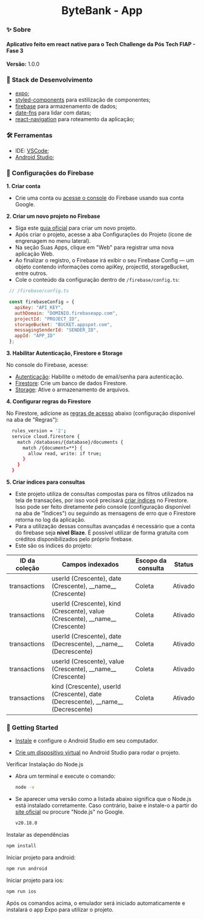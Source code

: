 <h1 align="center">ByteBank - App</h1>

### ✨ Sobre

<h4>Aplicativo feito em react native para o Tech Challenge da Pós Tech FIAP - Fase 3</h4>

<b>Versão:</b> 1.0.0

### 📌 Stack de Desenvolvimento

- [expo](https://expo.dev/);
- [styled-components](https://styled-components.com/) para estilização de componentes;
- [firebase](https://firebase.google.com) para armazenamento de dados;
- [date-fns](https://date-fns.org/) para lidar com datas;
- [react-navigation](https://reactnavigation.org/) para roteamento da aplicação;

### 🛠 Ferramentas
- IDE: [VSCode](https://code.visualstudio.com/);
- [Android Studio](https://developer.android.com/studio);

### 🔧 Configurações do Firebase

<b>1. Criar conta</b>

  - Crie uma conta ou [acesse o console](https://console.firebase.google.com/) do Firebase usando sua conta Google.

<b>2. Criar um novo projeto no Firebase</b>

  - Siga este [guia oficial](https://firebase.google.com/docs/web/setup) para criar um novo projeto.
  - Após criar o projeto, acesse a aba Configurações do Projeto (ícone de engrenagem no menu lateral).
  - Na seção Suas Apps, clique em "Web" para registrar uma nova aplicação Web.
  - Ao finalizar o registro, o Firebase irá exibir o seu Firebase Config — um objeto contendo informações como apiKey, projectId, storageBucket, entre outros.
  - Cole o conteúdo da configuração dentro de ```/firebase/config.ts```:
   ```js
    // /firebase/config.ts

    const firebaseConfig = {
      apiKey: "API_KEY",
      authDomain: "DOMINIO.firebaseapp.com",
      projectId: "PROJECT_ID",
      storageBucket: "BUCKET.appspot.com",
      messagingSenderId: "SENDER_ID",
      appId: "APP_ID"
    };
  ```

<b>3. Habilitar Autenticação, Firestore e Storage</b>

  No console do Firebase, acesse:

  - [Autenticação](https://firebase.google.com/docs/auth/web/email-link-auth): Habilite o método de email/senha para autenticação.
  - [Firestore](https://firebase.google.com/docs/firestore/quickstart): Crie um banco de dados Firestore.
  - [Storage](https://firebase.google.com/docs/storage/web/start): Ative o armazenamento de arquivos.

<b>4. Configurar regras do Firestore</b>

  No Firestore, adicione as [regras de acesso](https://firebase.google.com/docs/firestore/security/get-started) abaixo (configuração disponível na aba de "Regras"):
  ```bash
    rules_version = '2';
    service cloud.firestore {
      match /databases/{database}/documents {
        match /{document=**} {
          allow read, write: if true;
        }
      }
    }
  ```

<b>5. Criar índices para consultas</b>

  - Este projeto utiliza de consultas compostas para os filtros utilizados na tela de transações, por isso você precisará [criar índices](https://firebase.google.com/docs/firestore/query-data/indexing) no Firestore. Isso pode ser feito diretamente pelo console (configuração disponível na aba de "Índices") ou seguindo as mensagens de erro que o Firestore retorna no log da aplicação.
  - Para a utilização dessas consultas avançadas é necessário que a conta do firebase seja <b>nível Blaze</b>. É possível utilizar de forma gratuita com créditos disponibilizados pelo próprio firebase.
  - Este são os índices do projeto:

  <table>
    <thead>
      <tr>
        <th>ID da coleção</th>
        <th>Campos indexados</th>
        <th>Escopo da consulta</th>
        <th>Status</th>
      </tr>
    </thead>
    <tbody>
      <tr>
        <td>transactions</td>
        <td>userId (Crescente), date (Crescente), __name__ (Crescente)</td>
        <td>Coleta</td>
        <td>Ativado</td>
      </tr>
      <tr>
        <td>transactions</td>
        <td>userId (Crescente), kind (Crescente), value (Crescente), __name__ (Crescente)</td>
        <td>Coleta</td>
        <td>Ativado</td>
      </tr>
      <tr>
        <td>transactions</td>
        <td>userId (Crescente), date (Decrescente), __name__ (Decrescente)</td>
        <td>Coleta</td>
        <td>Ativado</td>
      </tr>
      <tr>
        <td>transactions</td>
        <td>userId (Crescente), value (Crescente), __name__ (Crescente)</td>
        <td>Coleta</td>
        <td>Ativado</td>
      </tr>
      <tr>
        <td>transactions</td>
        <td>kind (Crescente), userId (Crescente), date (Decrescente), __name__ (Decrescente)</td>
        <td>Coleta</td>
        <td>Ativado</td>
      </tr>
    </tbody>
  </table>


### 🎯 Getting Started

- [Instale](https://developer.android.com/studio/install) e configure o Android Studio em seu computador. 

- [Crie um dispositivo virtual](https://developer.android.com/studio/run/managing-avds) no Android Studio para rodar o projeto.

Verificar Instalação do Node.js

- Abra um terminal e execute o comando:
    
  ```bash
  node -v
  ```
    
- Se aparecer uma versão como a listada abaixo significa que o Node.js está instalado corretamente. Caso contrário, baixe e instale-o a partir do [site oficial](https://nodejs.dev/en/learn/) ou procure "Node.js" no Google.
    
  ```bash
  v20.18.0
  ```

Instalar as dependências

```bash
npm install
```

Iniciar projeto para android:

```bash
npm run android
```

Iniciar projeto para ios:

```bash
npm run ios
```

Após os comandos acima, o emulador será iniciado automaticamente e instalará o app Expo para utilizar o projeto.
